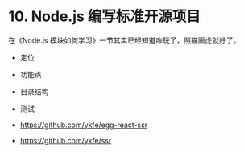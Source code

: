 # 10. Node.js 编写标准开源项目

在《Node.js 模块如何学习》一节其实已经知道咋玩了，照猫画虎就好了。

- 定位
- 功能点
- 目录结构
- 测试

- https://github.com/ykfe/egg-react-ssr
- https://github.com/ykfe/ssr